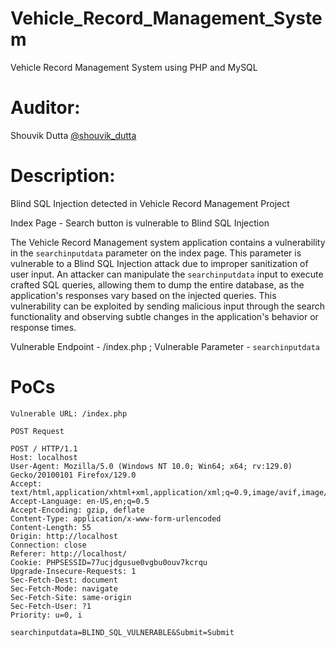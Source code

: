# Vehicle_Record_Management_System
Vehicle Record Management System using PHP and MySQL

# Auditor:
Shouvik Dutta <a href="https://www.linkedin.com/in/shouvik-dutta/">@shouvik_dutta</a>

# Description: 
Blind SQL Injection detected in Vehicle Record Management Project

Index Page - Search button is vulnerable to Blind SQL Injection

The Vehicle Record Management system application contains a vulnerability in the `searchinputdata` parameter on the index page. This parameter is vulnerable to a Blind SQL Injection attack due to improper sanitization of user input. An attacker can manipulate the `searchinputdata` input to execute crafted SQL queries, allowing them to dump the entire database, as the application's responses vary based on the injected queries. This vulnerability can be exploited by sending malicious input through the search functionality and observing subtle changes in the application's behavior or response times.

Vulnerable Endpoint - /index.php ; 
Vulnerable Parameter - `searchinputdata`

# PoCs

`Vulnerable URL: /index.php`
```
POST Request

POST / HTTP/1.1
Host: localhost
User-Agent: Mozilla/5.0 (Windows NT 10.0; Win64; x64; rv:129.0) Gecko/20100101 Firefox/129.0
Accept: text/html,application/xhtml+xml,application/xml;q=0.9,image/avif,image/webp,image/png,image/svg+xml,*/*;q=0.8
Accept-Language: en-US,en;q=0.5
Accept-Encoding: gzip, deflate
Content-Type: application/x-www-form-urlencoded
Content-Length: 55
Origin: http://localhost
Connection: close
Referer: http://localhost/
Cookie: PHPSESSID=77ucjdgusue0vgbu0ouv7kcrqu
Upgrade-Insecure-Requests: 1
Sec-Fetch-Dest: document
Sec-Fetch-Mode: navigate
Sec-Fetch-Site: same-origin
Sec-Fetch-User: ?1
Priority: u=0, i

searchinputdata=BLIND_SQL_VULNERABLE&Submit=Submit
